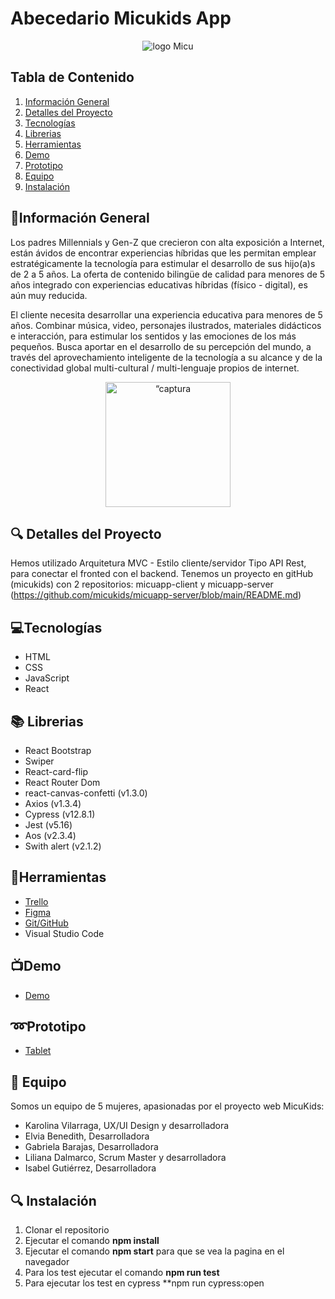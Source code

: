 # Abecedario Micukids App
<p align="center"><img alt="logo Micu" src="https://user-images.githubusercontent.com/116796010/227530138-e7495657-2221-4971-9c2c-0784ad0814ab.png"></p>

## Tabla de Contenido

1. [Información General](#información-general)
2. [Detalles del Proyecto](#detalles-del-proyecto)
3. [Tecnologías](#tecnologías)
4. [Librerias](#librerias)
5. [Herramientas](#herramientas)
6. [Demo](#demo)
7. [Prototipo](#prototipo)
8. [Equipo](#equipo)
9. [Instalación](#instalación)

## :page_facing_up:Información General

Los padres Millennials y Gen-Z que crecieron con alta exposición a Internet, están ávidos de encontrar experiencias híbridas que les permitan emplear estratégicamente la tecnología para estimular el desarrollo de sus hijo(a)s de 2 a 5 años. La oferta de contenido bilingüe de calidad para menores de 5 años integrado con experiencias educativas híbridas (físico - digital), es aún muy reducida.

El cliente necesita desarrollar una experiencia educativa para menores de 5 años. Combinar música, video, personajes ilustrados, materiales didácticos e interacción, para estimular los sentidos y las emociones de los más pequeños. Busca aportar en el desarrollo de su percepción del mundo, a través del aprovechamiento inteligente de la tecnología a su alcance y de la conectividad global multi-cultural / multi-lenguaje propios de internet.
<p align="center"><img width="200" alt=“captura home” src="https://user-images.githubusercontent.com/116796494/227921674-8ea4bb3e-74ba-4e69-acea-534b49feffbd.png"></p>

## :mag: Detalles del Proyecto

Hemos utilizado Arquitetura MVC - Estilo cliente/servidor Tipo API Rest, para conectar el fronted con el backend.
Tenemos un proyecto en gitHub (micukids) con 2 repositorios: micuapp-client y micuapp-server (https://github.com/micukids/micuapp-server/blob/main/README.md)

## :computer:Tecnologías

* HTML
* CSS
* JavaScript
* React

## :books: Librerias

* React Bootstrap  
* Swiper
* React-card-flip 
* React Router Dom
* react-canvas-confetti (v1.3.0)
* Axios (v1.3.4)
* Cypress (v12.8.1)
* Jest (v5.16)
* Aos (v2.3.4)
* Swith alert (v2.1.2)

## :hammer:Herramientas

* [Trello](https://trello.com/b/0PCr9sIS/micukids)
* [Figma](https://www.figma.com/file/2Pv4uqNt5yERWkZO1Y2qsj/MicuKids?node-id=26-2&t=LuyHpaBODO5eLfgr-0)
* [Git/GitHub](https://github.com/orgs/micukids/repositories)
* Visual Studio Code

## :tv:Demo

* [Demo]()

## :loop:Prototipo

* [Tablet](https://www.figma.com/file/2Pv4uqNt5yERWkZO1Y2qsj/MicuKids?node-id=26-2&t=grz98XeQDMD3fU6M-0)

## :two_women_holding_hands: Equipo

Somos un equipo de 5 mujeres, apasionadas por el proyecto web MicuKids:

- Karolina Vilarraga, UX/UI Design y desarrolladora
- Elvia Benedith, Desarrolladora
- Gabriela Barajas, Desarrolladora
- Liliana Dalmarco, Scrum Master y desarrolladora
- Isabel Gutiérrez, Desarrolladora
 
## :mag: Instalación

1. Clonar el repositorio
2. Ejecutar el comando **npm install**
3. Ejecutar el comando **npm start** para que se vea la pagina en el navegador
4. Para los test ejecutar el comando **npm run test**
5. Para ejecutar los test en cypress **npm run cypress:open






